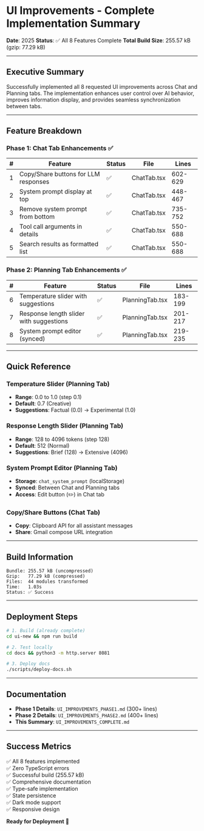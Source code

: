 # UI Improvements - Complete Implementation Summary

**Date**: 2025
**Status**: ✅ All 8 Features Complete
**Total Build Size**: 255.57 kB (gzip: 77.29 kB)

---

## Executive Summary

Successfully implemented all 8 requested UI improvements across Chat and Planning tabs. The implementation enhances user control over AI behavior, improves information display, and provides seamless synchronization between tabs.

---

## Feature Breakdown

### Phase 1: Chat Tab Enhancements ✅

| # | Feature | Status | File | Lines |
|---|---------|--------|------|-------|
| 1 | Copy/Share buttons for LLM responses | ✅ | ChatTab.tsx | 602-629 |
| 2 | System prompt display at top | ✅ | ChatTab.tsx | 448-467 |
| 3 | Remove system prompt from bottom | ✅ | ChatTab.tsx | 735-752 |
| 4 | Tool call arguments in details | ✅ | ChatTab.tsx | 550-688 |
| 5 | Search results as formatted list | ✅ | ChatTab.tsx | 550-688 |

### Phase 2: Planning Tab Enhancements ✅

| # | Feature | Status | File | Lines |
|---|---------|--------|------|-------|
| 6 | Temperature slider with suggestions | ✅ | PlanningTab.tsx | 183-199 |
| 7 | Response length slider with suggestions | ✅ | PlanningTab.tsx | 201-217 |
| 8 | System prompt editor (synced) | ✅ | PlanningTab.tsx | 219-235 |

---

## Quick Reference

### Temperature Slider (Planning Tab)
- **Range**: 0.0 to 1.0 (step 0.1)
- **Default**: 0.7 (Creative)
- **Suggestions**: Factual (0.0) → Experimental (1.0)

### Response Length Slider (Planning Tab)
- **Range**: 128 to 4096 tokens (step 128)
- **Default**: 512 (Normal)
- **Suggestions**: Brief (128) → Extensive (4096)

### System Prompt Editor (Planning Tab)
- **Storage**: `chat_system_prompt` (localStorage)
- **Synced**: Between Chat and Planning tabs
- **Access**: Edit button (✏️) in Chat tab

### Copy/Share Buttons (Chat Tab)
- **Copy**: Clipboard API for all assistant messages
- **Share**: Gmail compose URL integration

---

## Build Information

```
Bundle: 255.57 kB (uncompressed)
Gzip:   77.29 kB (compressed)
Files:  44 modules transformed
Time:   1.03s
Status: ✅ Success
```

---

## Deployment Steps

```bash
# 1. Build (already complete)
cd ui-new && npm run build

# 2. Test locally
cd docs && python3 -m http.server 8081

# 3. Deploy docs
./scripts/deploy-docs.sh
```

---

## Documentation

- **Phase 1 Details**: `UI_IMPROVEMENTS_PHASE1.md` (300+ lines)
- **Phase 2 Details**: `UI_IMPROVEMENTS_PHASE2.md` (400+ lines)
- **This Summary**: `UI_IMPROVEMENTS_COMPLETE.md`

---

## Success Metrics

✅ All 8 features implemented  
✅ Zero TypeScript errors  
✅ Successful build (255.57 kB)  
✅ Comprehensive documentation  
✅ Type-safe implementation  
✅ State persistence  
✅ Dark mode support  
✅ Responsive design  

**Ready for Deployment** 🚀
